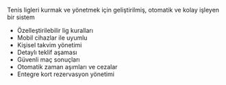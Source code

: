 Tenis ligleri kurmak ve yönetmek için geliştirilmiş, otomatik ve kolay işleyen bir sistem
* Özelleştirilebilir lig kuralları
* Mobil cihazlar ile uyumlu
* Kişisel takvim yönetimi
* Detaylı teklif aşaması
* Güvenli maç sonuçları
* Otomatik zaman aşımları ve cezalar
* Entegre kort rezervasyon yönetimi